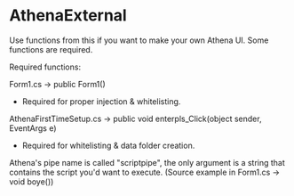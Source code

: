 # AthenaExternal
Use functions from this if you want to make your own Athena UI. Some functions are required.


Required functions:

Form1.cs -> public Form1()
* Required for proper injection & whitelisting.

AthenaFirstTimeSetup.cs -> public void enterpls_Click(object sender, EventArgs e)
* Required for whitelisting & data folder creation.

Athena's pipe name is called "scriptpipe", the only argument is a string that contains the script you'd want to execute.
(Source example in Form1.cs -> void boye())
